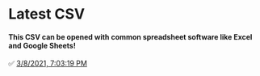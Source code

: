 # Latest CSV
#### This CSV can be opened with common spreadsheet software like Excel and Google Sheets!
✅ [3/8/2021, 7:03:19 PM](https://storage.googleapis.com/ptdp-staging.appspot.com/exports/company_facilities_1615248198322.csv)